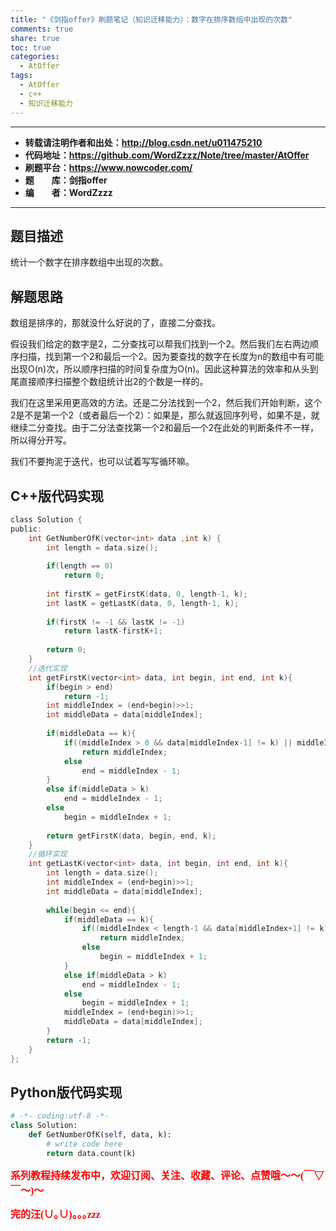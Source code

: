 ```yaml
---
title: "《剑指offer》刷题笔记（知识迁移能力）：数字在排序数组中出现的次数"
comments: true
share: true
toc: true
categories:
  - AtOffer
tags:
  - AtOffer
  - c++
  - 知识迁移能力
---
```


----------

- **转载请注明作者和出处：http://blog.csdn.net/u011475210**
- **代码地址：https://github.com/WordZzzz/Note/tree/master/AtOffer**
- **刷题平台：https://www.nowcoder.com/**
- **题&emsp;&emsp;库：剑指offer**
- **编&emsp;&emsp;者：WordZzzz**

----------

## 题目描述

统计一个数字在排序数组中出现的次数。

## 解题思路

数组是排序的，那就没什么好说的了，直接二分查找。

假设我们给定的数字是2，二分查找可以帮我们找到一个2。然后我们左右两边顺序扫描，找到第一个2和最后一个2。因为要查找的数字在长度为n的数组中有可能出现O(n)次，所以顺序扫描的时间复杂度为O(n)。因此这种算法的效率和从头到尾直接顺序扫描整个数组统计出2的个数是一样的。

我们在这里采用更高效的方法。还是二分法找到一个2，然后我们开始判断，这个2是不是第一个2（或者最后一个2）：如果是，那么就返回序列号，如果不是，就继续二分查找。由于二分法查找第一个2和最后一个2在此处的判断条件不一样，所以得分开写。

我们不要拘泥于迭代，也可以试着写写循环嘛。

## C++版代码实现

```c
class Solution {
public:
    int GetNumberOfK(vector<int> data ,int k) {
        int length = data.size();
        
        if(length == 0)
            return 0;
        
        int firstK = getFirstK(data, 0, length-1, k);
        int lastK = getLastK(data, 0, length-1, k);
        
        if(firstK != -1 && lastK != -1)
            return lastK-firstK+1;
        
        return 0;
    }
    //迭代实现
    int getFirstK(vector<int> data, int begin, int end, int k){
        if(begin > end)
            return -1;
        int middleIndex = (end+begin)>>1;
        int middleData = data[middleIndex];
        
        if(middleData == k){
            if((middleIndex > 0 && data[middleIndex-1] != k) || middleIndex == 0)
                return middleIndex;
            else
                end = middleIndex - 1;
        }
        else if(middleData > k)
            end = middleIndex - 1;
        else
            begin = middleIndex + 1;
        
        return getFirstK(data, begin, end, k);
    }
    //循环实现
    int getLastK(vector<int> data, int begin, int end, int k){
        int length = data.size();
        int middleIndex = (end+begin)>>1;
        int middleData = data[middleIndex];
        
        while(begin <= end){
            if(middleData == k){
                if((middleIndex < length-1 && data[middleIndex+1] != k) || middleIndex == length-1)
                    return middleIndex;
                else
                    begin = middleIndex + 1;
            }
            else if(middleData > k)
                end = middleIndex - 1;
            else
                begin = middleIndex + 1;
            middleIndex = (end+begin)>>1;
            middleData = data[middleIndex];
        }
        return -1;
    }
};
```

## Python版代码实现


```python
# -*- coding:utf-8 -*-
class Solution:
    def GetNumberOfK(self, data, k):
        # write code here
        return data.count(k)
```

**<font color="red" size=3 face="仿宋">系列教程持续发布中，欢迎订阅、关注、收藏、评论、点赞哦～～(￣▽￣～)～</font>**

**<font color="red" size=3 face="仿宋">完的汪(∪｡∪)｡｡｡zzz</font>**